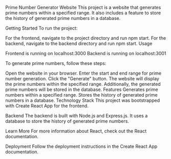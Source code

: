 Prime Number Generator Website
This project is a website that generates prime numbers within a specified range. It also includes a feature to store the history of generated prime numbers in a database.

Getting Started
To run the project:

For the frontend, navigate to the project directory and run npm start.
For the backend, navigate to the backend directory and run npm start.
Usage

Frontend is running on localhost:3000
Backend is running on localhost:3001

To generate prime numbers, follow these steps:

Open the website in your browser.
Enter the start and end range for prime number generation.
Click the "Generate" button.
The website will display the prime numbers within the specified range.
Additionally, the generated prime numbers will be stored in the database.
Features
Generates prime numbers within a specified range.
Stores the history of generated prime numbers in a database.
Technology Stack
This project was bootstrapped with Create React App for the frontend.

Backend
The backend is built with Node.js and Express.js. It uses a database to store the history of generated prime numbers.

Learn More
For more information about React, check out the React documentation.

Deployment
Follow the deployment instructions in the Create React App documentation.

